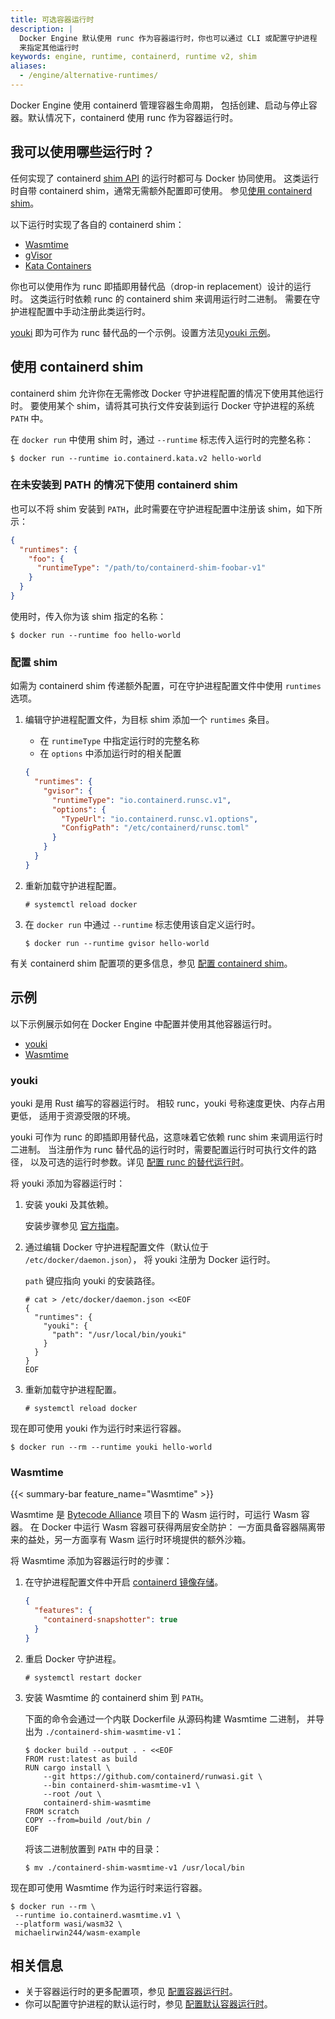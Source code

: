 ```yaml
---
title: 可选容器运行时
description: |
  Docker Engine 默认使用 runc 作为容器运行时，你也可以通过 CLI 或配置守护进程
  来指定其他运行时
keywords: engine, runtime, containerd, runtime v2, shim
aliases:
  - /engine/alternative-runtimes/
---
```


Docker Engine 使用 containerd 管理容器生命周期，
包括创建、启动与停止容器。默认情况下，containerd 使用 runc 作为容器运行时。

## 我可以使用哪些运行时？

任何实现了 containerd
[shim API](https://github.com/containerd/containerd/blob/main/core/runtime/v2/README.md)
的运行时都可与 Docker 协同使用。
这类运行时自带 containerd shim，通常无需额外配置即可使用。
参见[使用 containerd shim](#use-containerd-shims)。

以下运行时实现了各自的 containerd shim：

- [Wasmtime](https://wasmtime.dev/)
- [gVisor](https://github.com/google/gvisor)
- [Kata Containers](https://katacontainers.io/)

你也可以使用作为 runc 即插即用替代品（drop-in replacement）设计的运行时。
这类运行时依赖 runc 的 containerd shim 来调用运行时二进制。
需要在守护进程配置中手动注册此类运行时。

[youki](https://github.com/youki-dev/youki)
即为可作为 runc 替代品的一个示例。设置方法见[youki 示例](#youki)。

## 使用 containerd shim

containerd shim 允许你在无需修改 Docker 守护进程配置的情况下使用其他运行时。
要使用某个 shim，请将其可执行文件安装到运行 Docker 守护进程的系统 `PATH` 中。

在 `docker run` 中使用 shim 时，通过 `--runtime` 标志传入运行时的完整名称：

```console
$ docker run --runtime io.containerd.kata.v2 hello-world
```

### 在未安装到 PATH 的情况下使用 containerd shim

也可以不将 shim 安装到 `PATH`，此时需要在守护进程配置中注册该 shim，如下所示：

```json
{
  "runtimes": {
    "foo": {
      "runtimeType": "/path/to/containerd-shim-foobar-v1"
    }
  }
}
```

使用时，传入你为该 shim 指定的名称：

```console
$ docker run --runtime foo hello-world
```

### 配置 shim

如需为 containerd shim 传递额外配置，可在守护进程配置文件中使用 `runtimes` 选项。

1. 编辑守护进程配置文件，为目标 shim 添加一个 `runtimes` 条目。

   - 在 `runtimeType` 中指定运行时的完整名称
   - 在 `options` 中添加运行时的相关配置

   ```json
   {
     "runtimes": {
       "gvisor": {
         "runtimeType": "io.containerd.runsc.v1",
         "options": {
           "TypeUrl": "io.containerd.runsc.v1.options",
           "ConfigPath": "/etc/containerd/runsc.toml"
         }
       }
     }
   }
   ```

2. 重新加载守护进程配置。

   ```console
   # systemctl reload docker
   ```

3. 在 `docker run` 中通过 `--runtime` 标志使用该自定义运行时。

   ```console
   $ docker run --runtime gvisor hello-world
   ```

有关 containerd shim 配置项的更多信息，参见
[配置 containerd shim](/reference/cli/dockerd.md#configure-containerd-shims)。

## 示例

以下示例展示如何在 Docker Engine 中配置并使用其他容器运行时。

- [youki](#youki)
- [Wasmtime](#wasmtime)

### youki

youki 是用 Rust 编写的容器运行时。
相较 runc，youki 号称速度更快、内存占用更低，
适用于资源受限的环境。

youki 可作为 runc 的即插即用替代品，这意味着它依赖 runc shim 来调用运行时二进制。
当注册作为 runc 替代品的运行时时，需要配置运行时可执行文件的路径，
以及可选的运行时参数。详见
[配置 runc 的替代运行时](/reference/cli/dockerd.md#configure-runc-drop-in-replacements)。

将 youki 添加为容器运行时：

1. 安装 youki 及其依赖。

   安装步骤参见
   [官方指南](https://youki-dev.github.io/youki/user/basic_setup.html)。

2. 通过编辑 Docker 守护进程配置文件（默认位于 `/etc/docker/daemon.json`），
   将 youki 注册为 Docker 运行时。

   `path` 键应指向 youki 的安装路径。

   ```console
   # cat > /etc/docker/daemon.json <<EOF
   {
     "runtimes": {
       "youki": {
         "path": "/usr/local/bin/youki"
       }
     }
   }
   EOF
   ```

3. 重新加载守护进程配置。

   ```console
   # systemctl reload docker
   ```

现在即可使用 youki 作为运行时来运行容器。

```console
$ docker run --rm --runtime youki hello-world
```

### Wasmtime

{{< summary-bar feature_name="Wasmtime" >}}

Wasmtime 是
[Bytecode Alliance](https://bytecodealliance.org/)
项目下的 Wasm 运行时，可运行 Wasm 容器。
在 Docker 中运行 Wasm 容器可获得两层安全防护：
一方面具备容器隔离带来的益处，另一方面享有 Wasm 运行时环境提供的额外沙箱。

将 Wasmtime 添加为容器运行时的步骤：

1. 在守护进程配置文件中开启
   [containerd 镜像存储](/manuals/engine/storage/containerd.md)。

   ```json
   {
     "features": {
       "containerd-snapshotter": true
     }
   }
   ```

2. 重启 Docker 守护进程。

   ```console
   # systemctl restart docker
   ```

3. 安装 Wasmtime 的 containerd shim 到 `PATH`。

   下面的命令会通过一个内联 Dockerfile 从源码构建 Wasmtime 二进制，
   并导出为 `./containerd-shim-wasmtime-v1`：

   ```console
   $ docker build --output . - <<EOF
   FROM rust:latest as build
   RUN cargo install \
       --git https://github.com/containerd/runwasi.git \
       --bin containerd-shim-wasmtime-v1 \
       --root /out \
       containerd-shim-wasmtime
   FROM scratch
   COPY --from=build /out/bin /
   EOF
   ```

   将该二进制放置到 `PATH` 中的目录：

   ```console
   $ mv ./containerd-shim-wasmtime-v1 /usr/local/bin
   ```

现在即可使用 Wasmtime 作为运行时来运行容器。

```console
$ docker run --rm \
 --runtime io.containerd.wasmtime.v1 \
 --platform wasi/wasm32 \
 michaelirwin244/wasm-example
```

## 相关信息

- 关于容器运行时的更多配置项，参见
  [配置容器运行时](/reference/cli/dockerd.md#configure-container-runtimes)。
- 你可以配置守护进程的默认运行时，参见
  [配置默认容器运行时](/reference/cli/dockerd.md#configure-the-default-container-runtime)。
